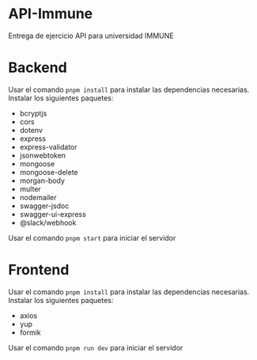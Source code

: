# API-Immune
Entrega de ejercicio API para universidad IMMUNE

# Backend
Usar el comando `pnpm install` para instalar las dependencias necesarias.
Instalar los siguientes paquetes:
- bcryptjs
- cors
- dotenv
- express
- express-validator
- jsonwebtoken
- mongoose
- mongoose-delete
- morgan-body
- multer
- nodemailer
- swagger-jsdoc
- swagger-ui-express
- @slack/webhook

Usar el comando `pnpm start` para iniciar el servidor

# Frontend
Usar el comando `pnpm install` para instalar las dependencias necesarias.
Instalar los siguientes paquetes:
- axios
- yup
- formik


Usar el comando `pnpm run dev` para iniciar el servidor

